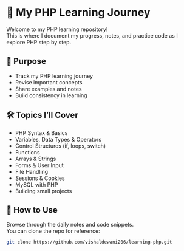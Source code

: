 # 🐘 My PHP Learning Journey

Welcome to my PHP learning repository!  
This is where I document my progress, notes, and practice code as I explore PHP step by step.  

## 🎯 Purpose
- Track my PHP learning journey  
- Revise important concepts  
- Share examples and notes  
- Build consistency in learning  

<!-- ## 📂 Structure
- `day1.md` → Basics of PHP  
- `day2.md` → Variables & Data Types  
- `day3.md` → Control Structures  
- `day4.md` → Functions  
- ... and more as I continue learning   -->

## 🛠️ Topics I’ll Cover
- PHP Syntax & Basics  
- Variables, Data Types & Operators  
- Control Structures (if, loops, switch)  
- Functions  
- Arrays & Strings  
- Forms & User Input  
- File Handling  
- Sessions & Cookies  
- MySQL with PHP  
- Building small projects  

## 🚀 How to Use
Browse through the daily notes and code snippets.  
You can clone the repo for reference:

```bash
git clone https://github.com/vishaldewani206/learning-php.git

